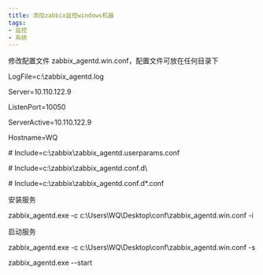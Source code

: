 ```yaml
---
title: 添加zabbix监控windows机器
tags: 
- 监控
- 系统
---
```


修改配置文件 zabbix_agentd.win.conf，配置文件可放在任何目录下

LogFile=c:\zabbix_agentd.log

Server=10.110.122.9

ListenPort=10050

ServerActive=10.110.122.9

Hostname=WQ

\# Include=c:\zabbix\zabbix_agentd.userparams.conf

\# Include=c:\zabbix\zabbix_agentd.conf.d\

\# Include=c:\zabbix\zabbix_agentd.conf.d\*.conf

安装服务

zabbix_agentd.exe -c c:\Users\WQ\Desktop\conf\zabbix_agentd.win.conf -i

启动服务

zabbix_agentd.exe -c c:\Users\WQ\Desktop\conf\zabbix_agentd.win.conf -s

zabbix_agentd.exe --start

